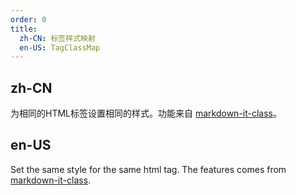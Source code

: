 ```yaml
---
order: 0
title:
  zh-CN: 标签样式映射
  en-US: TagClassMap
---
```


## zh-CN

为相同的HTML标签设置相同的样式。功能来自 [markdown-it-class](https://github.com/HiroshiOkada/markdown-it-class)。

## en-US

Set the same style for the same html tag. The features comes from [markdown-it-class](https://github.com/HiroshiOkada/markdown-it-class).

